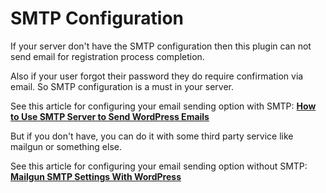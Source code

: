 # SMTP Configuration

If your server don't have the SMTP configuration then this plugin can not send email for registration process completion.

Also if your user forgot their password they do require confirmation via email. So SMTP configuration is a must in your server.

See this article for configuring your email sending option with SMTP: [**How to Use SMTP Server to Send WordPress Emails**](https://redq.io/blog/how-to-use-smtp-server-to-send-wordpress-emails/)

But if you don't have, you can do it with some third party service like mailgun or something else.

See this article for configuring your email sending option without SMTP: [**Mailgun SMTP Settings With WordPress**](https://redq.io/blog/mailgun-smtp-settings-with-wordpress/)

